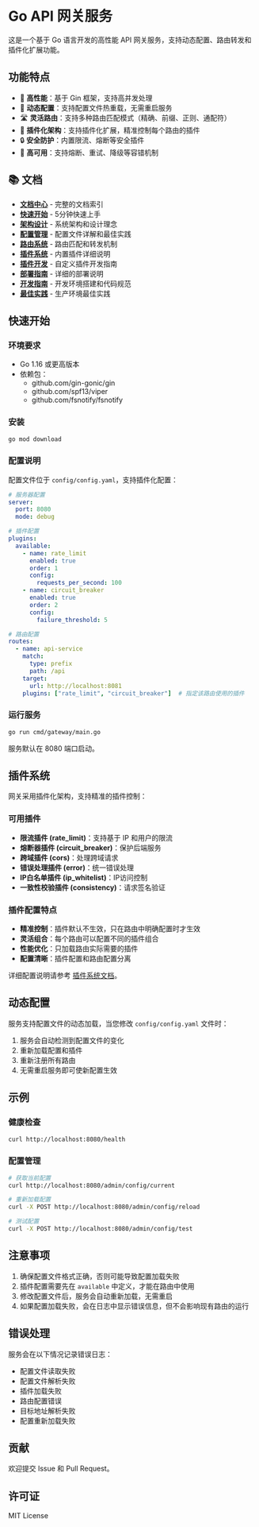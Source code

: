 # Go API 网关服务

这是一个基于 Go 语言开发的高性能 API 网关服务，支持动态配置、路由转发和插件化扩展功能。

## 功能特点

- 🚀 **高性能**：基于 Gin 框架，支持高并发处理
- 🔧 **动态配置**：支持配置文件热重载，无需重启服务
- 🛣️ **灵活路由**：支持多种路由匹配模式（精确、前缀、正则、通配符）
- 🔌 **插件化架构**：支持插件化扩展，精准控制每个路由的插件
- 🔒 **安全防护**：内置限流、熔断等安全插件
- 🔄 **高可用**：支持熔断、重试、降级等容错机制

## 📚 文档

- **[文档中心](docs/README.md)** - 完整的文档索引
- **[快速开始](docs/quickstart.md)** - 5分钟快速上手
- **[架构设计](docs/architecture.md)** - 系统架构和设计理念
- **[配置管理](docs/configuration.md)** - 配置文件详解和最佳实践
- **[路由系统](docs/routing.md)** - 路由匹配和转发机制
- **[插件系统](docs/plugins/reference.md)** - 内置插件详细说明
- **[插件开发](docs/plugins/development.md)** - 自定义插件开发指南
- **[部署指南](docs/deployment.md)** - 详细的部署说明
- **[开发指南](docs/development.md)** - 开发环境搭建和代码规范
- **[最佳实践](docs/best-practices.md)** - 生产环境最佳实践

## 快速开始

### 环境要求

- Go 1.16 或更高版本
- 依赖包：
  - github.com/gin-gonic/gin
  - github.com/spf13/viper
  - github.com/fsnotify/fsnotify

### 安装

```bash
go mod download
```

### 配置说明

配置文件位于 `config/config.yaml`，支持插件化配置：

```yaml
# 服务器配置
server:
  port: 8080
  mode: debug

# 插件配置
plugins:
  available:
    - name: rate_limit
      enabled: true
      order: 1
      config:
        requests_per_second: 100
    - name: circuit_breaker
      enabled: true
      order: 2
      config:
        failure_threshold: 5

# 路由配置
routes:
  - name: api-service
    match:
      type: prefix
      path: /api
    target:
      url: http://localhost:8081
    plugins: ["rate_limit", "circuit_breaker"]  # 指定该路由使用的插件
```

### 运行服务

```bash
go run cmd/gateway/main.go
```

服务默认在 8080 端口启动。

## 插件系统

网关采用插件化架构，支持精准的插件控制：

### 可用插件

- **限流插件 (rate_limit)**：支持基于 IP 和用户的限流
- **熔断器插件 (circuit_breaker)**：保护后端服务
- **跨域插件 (cors)**：处理跨域请求
- **错误处理插件 (error)**：统一错误处理
- **IP白名单插件 (ip_whitelist)**：IP访问控制
- **一致性校验插件 (consistency)**：请求签名验证

### 插件配置特点

- **精准控制**：插件默认不生效，只在路由中明确配置时才生效
- **灵活组合**：每个路由可以配置不同的插件组合
- **性能优化**：只加载路由实际需要的插件
- **配置清晰**：插件配置和路由配置分离

详细配置说明请参考 [插件系统文档](docs/plugins/reference.md)。

## 动态配置

服务支持配置文件的动态加载，当您修改 `config/config.yaml` 文件时：

1. 服务会自动检测到配置文件的变化
2. 重新加载配置和插件
3. 重新注册所有路由
4. 无需重启服务即可使新配置生效

## 示例

### 健康检查

```bash
curl http://localhost:8080/health
```

### 配置管理

```bash
# 获取当前配置
curl http://localhost:8080/admin/config/current

# 重新加载配置
curl -X POST http://localhost:8080/admin/config/reload

# 测试配置
curl -X POST http://localhost:8080/admin/config/test
```

## 注意事项

1. 确保配置文件格式正确，否则可能导致配置加载失败
2. 插件配置需要先在 `available` 中定义，才能在路由中使用
3. 修改配置文件后，服务会自动重新加载，无需重启
4. 如果配置加载失败，会在日志中显示错误信息，但不会影响现有路由的运行

## 错误处理

服务会在以下情况记录错误日志：
- 配置文件读取失败
- 配置文件解析失败
- 插件加载失败
- 路由配置错误
- 目标地址解析失败
- 配置重新加载失败

## 贡献

欢迎提交 Issue 和 Pull Request。

## 许可证

MIT License 
